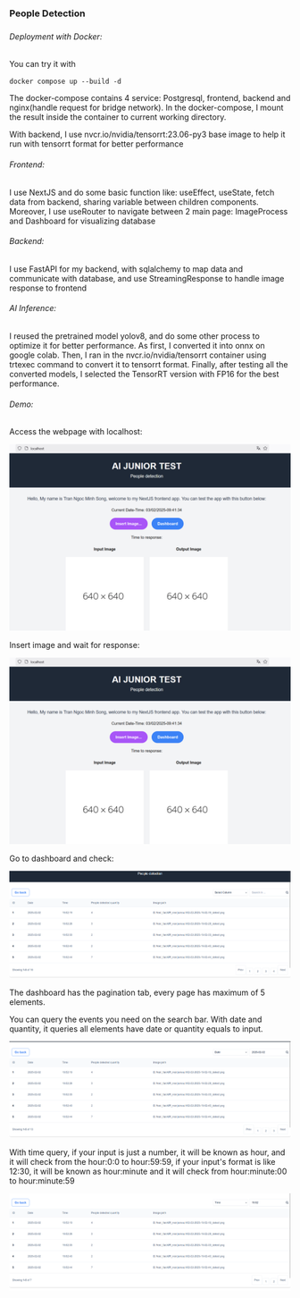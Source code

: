 <h3><b>People Detection</b><h3>



<h6>Deployment with Docker:</h6>

You can try it with 
```
docker compose up --build -d
```
The docker-compose contains 4 service: Postgresql, frontend, backend and nginx(handle request for bridge network). In the docker-compose, I mount the result inside the container to current working directory.

With backend, I use nvcr.io/nvidia/tensorrt:23.06-py3 base image to help it run with tensorrt format for better performance

<h6>Frontend:</h6>

I use NextJS and do some basic function like: useEffect, useState, fetch data from backend, sharing variable between children components. Moreover, I use useRouter to navigate between 2 main page: ImageProcess and Dashboard for visualizing database

<h6>Backend:</h6>

I use FastAPI for my backend, with sqlalchemy to map data and communicate with database, and use StreamingResponse to handle image response to frontend

<h6>AI Inference:</h6>

I reused the pretrained model yolov8, and do some other process to optimize it for better performance. As first, I converted it into onnx on google colab. Then, I ran in the nvcr.io/nvidia/tensorrt container using trtexec command to convert it to tensorrt format. Finally, after testing all the converted models, I selected the TensorRT version with FP16 for the best performance.

<h6>Demo:</h6>

Access the webpage with localhost:

![alt text](image.png)

Insert image and wait for response:

![alt text](image-1.png)

Go to dashboard and check:

![alt text](image-2.png)

The dashboard has the pagination tab, every page has maximum of 5 elements. 

You can query the events you need on the search bar.
With date and quantity, it queries all elements have  date or quantity equals to input. 

![alt text](image-4.png)


With time query, if your input is just a number, it will be known as hour, and it will check from the hour:0:0 to hour:59:59, if your input's format is like 12:30, it will be known as hour:minute and it will check from hour:minute:00 to hour:minute:59

![alt text](image-5.png)